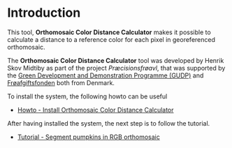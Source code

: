 # Introduction
This tool, **Orthomosaic Color Distance Calculator** makes it possible to calculate a distance to a reference color for each pixel in georeferenced orthomosaic.

The **Orthomosaic Color Distance Calculator** tool was developed by Henrik Skov Midtiby as part of the project *Præcisionsfrøavl*, that was supported by the [Green Development and Demonstration Programme (GUDP)](https://gudp.lbst.dk/) and [Frøafgiftsfonden](https://froeafgiftsfonden.dk/) both from Denmark. 

To install the system, the following howto can be useful
* [Howto - Install Orthomosaic Color Distance Calculator](Howto_Install.md)

After having installed the system, the next step is to follow the tutorial.
* [Tutorial - Segment pumpkins in RGB orthomosaic](Tutorial_Segment_pumpkins_in_rgb_orthomosaic.md)

